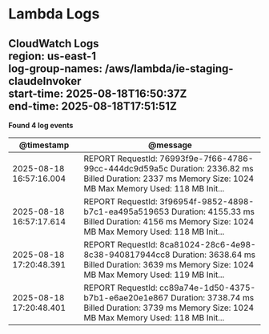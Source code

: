 ﻿# Lambda Logs

**CloudWatch Logs**  
region: us-east-1  
log-group-names: /aws/lambda/ie-staging-claudeInvoker  
start-time: 2025-08-18T16:50:37Z  
end-time: 2025-08-18T17:51:51Z  
---
**Found 4 log events**

| @timestamp | @message |
| --- | --- |
| 2025-08-18 16:57:16.004 | REPORT RequestId: 76993f9e-7f66-4786-99cc-444dc9d59a5c	Duration: 2336.82 ms	Billed Duration: 2337 ms	Memory Size: 1024 MB	Max Memory Used: 118 MB	Init... |
| 2025-08-18 16:57:17.614 | REPORT RequestId: 3f96954f-9852-4898-b7c1-ea495a519653	Duration: 4155.33 ms	Billed Duration: 4156 ms	Memory Size: 1024 MB	Max Memory Used: 118 MB	Init... |
| 2025-08-18 17:20:48.391 | REPORT RequestId: 8ca81024-28c6-4e98-8c38-940817944cc8	Duration: 3638.64 ms	Billed Duration: 3639 ms	Memory Size: 1024 MB	Max Memory Used: 119 MB	Init... |
| 2025-08-18 17:20:48.401 | REPORT RequestId: cc89a74e-1d50-4375-b7b1-e6ae20e1e867	Duration: 3738.74 ms	Billed Duration: 3739 ms	Memory Size: 1024 MB	Max Memory Used: 118 MB	Init... |

